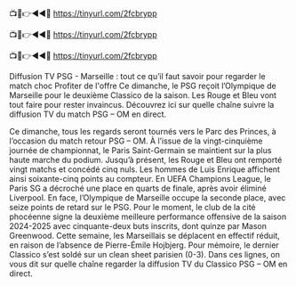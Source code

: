 📺📱👉◄◄🔴 https://tinyurl.com/2fcbrypp

📺📱👉◄◄🔴 https://tinyurl.com/2fcbrypp

📺📱👉◄◄🔴 https://tinyurl.com/2fcbrypp




Diffusion TV PSG - Marseille : tout ce qu’il faut savoir pour regarder le match choc
Profiter de l'offre
Ce dimanche, le PSG reçoit l’Olympique de Marseille pour le deuxième Classico de la saison. Les Rouge et Bleu vont tout faire pour rester invaincus. Découvrez ici sur quelle chaîne suivre la diffusion TV du match PSG – OM en direct.

Ce dimanche, tous les regards seront tournés vers le Parc des Princes, à l’occasion du match retour PSG – OM. À l’issue de la vingt-cinquième journée de championnat, le Paris Saint-Germain se maintient sur la plus haute marche du podium. Jusqu’à présent, les Rouge et Bleu ont remporté vingt matchs et concédé cinq nuls. Les hommes de Luis Enrique affichent ainsi soixante-cinq points au compteur. En UEFA Champions League, le Paris SG a décroché une place en quarts de finale, après avoir éliminé Liverpool. En face, l’Olympique de Marseille occupe la seconde place, avec seize points de retard sur le PSG. Pour le moment, le club de la cité phocéenne signe la deuxième meilleure performance offensive de la saison 2024-2025 avec cinquante-deux buts inscrits, dont quinze par Mason Greenwood. Cette semaine, les Marseillais se déplacent en effectif réduit, en raison de l’absence de Pierre-Émile Hojbjerg. Pour mémoire, le dernier Classico s’est soldé sur un clean sheet parisien (0-3). Dans ces lignes, on vous dit sur quelle chaîne regarder la diffusion TV du Classico PSG – OM en direct.
